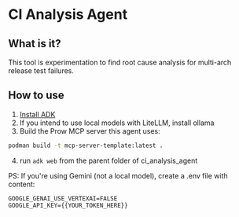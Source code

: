 # CI Analysis Agent

## What is it?

This tool is experimentation to find root cause analysis for multi-arch release test failures.

## How to use

1. [Install ADK](https://google.github.io/adk-docs/get-started/installation/)
2. If you intend to use local models with LiteLLM, install ollama
3. Build the Prow MCP server this agent uses: 
```sh
podman build -t mcp-server-template:latest .
```
4. run `adk web` from the parent folder of ci_analysis_agent

PS: If you're using Gemini (not a local model), create a .env file with content:
```
GOOGLE_GENAI_USE_VERTEXAI=FALSE
GOOGLE_API_KEY={{YOUR_TOKEN_HERE}}
```